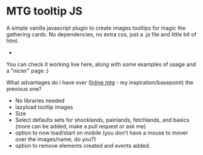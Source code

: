 # MTG tooltip JS

A simple vanilla javascript plugin to create images tooltips for magic the gathering cards. No dependencies, no extra css, just a .js file and little bit of html.

-

You can check it working live here, along with some examples of usage and a "nicier" page :)

What advantages do i have over ([Inline mtg](https://gist.github.com/NickolasReynolds/9306194) - my inspiration/basepoint) the previous one?

* No libraries needed
* lazyload tooltip images
* Size
* Select defaults sets for shocklands, painlands, fetchlands, and basics (more can be added, make a pull request or ask me)
* option to now load/start on mobile (you don't have a mouse to mover over the images/name, do you?)
* option to remove elements created and events added.



